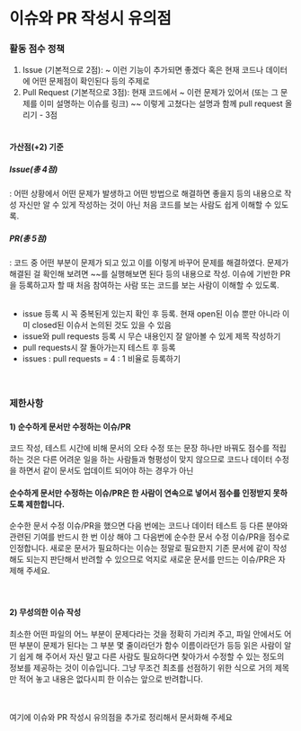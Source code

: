 # 이슈와 PR 작성시 유의점

### 활동 점수 정책
1. Issue (기본적으로 2점): ~ 이런 기능이 추가되면 좋겠다 혹은 현재 코드나 데이터에 어떤 문제점이 확인된다 등의 주제로 
2. Pull Request (기본적으로 3점): 현재 코드에서 ~ 이런 문제가 있어서 (또는 그 문제를 이미 설명하는 이슈를 링크) ~~ 이렇게 고쳤다는 설명과 함께 pull request 올리기 - 3점<br><br>

#### 가산점(+2) 기준
##### Issue(총 4점)
: 어떤 상황에서 어떤 문제가 발생하고 어떤 방법으로 해결하면 좋을지 등의 내용으로 작성
  자신만 알 수 있게 작성하는 것이 아닌 처음 코드를 보는 사람도 쉽게 이해할 수 있도록.
##### PR(총 5점)
: 코드 중 어떤 부분이 문제가 되고 있고 이를 이렇게 바꾸어 문제를 해결하였다. 
  문제가 해결된 걸 확인해 보려면 ~~를 실행해보면 된다 등의 내용으로 작성.
  이슈에 기반한 PR을 등록하고자 할 때 처음 참여하는 사람 또는 코드를 보는 사람이 이해할 수 있도록. <br><br>


- issue 등록 시 꼭 중복된게 있는지 확인 후 등록. 현재 open된 이슈 뿐만 아니라 이미 closed된 이슈서 논의된 것도 있을 수 있음
- issue와 pull requests 등록 시 무슨 내용인지 잘 알아볼 수 있게 제목 작성하기
- pull requests시 잘 돌아가는지 테스트 후 등록
- issues : pull requests = 4 : 1 비율로 등록하기<br><br><br>


### 제한사항
#### 1) 순수하게 문서만 수정하는 이슈/PR
코드 작성, 테스트 시간에 비해 문서의 오타 수정 또는 문장 하나만 바꿔도 점수를 적립하는 것은 다른 어려운 일을 하는 사람들과 형평성이 맞지 않으므로 코드나 데이터 수정을 하면서 같이 문서도 업데이트 되어야 하는 경우가 아닌
#### 순수하게 문서만 수정하는 이슈/PR은 한 사람이 연속으로 넣어서 점수를 인정받지 못하도록 제한합니다.
순수한 문서 수정 이슈/PR을 했으면 다음 번에는 코드나 데이터 테스트 등 다른 분야와 관련된 기여를 반드시 한 번 이상 해야 그 다음번에 순수한 문서 수정 이슈/PR을 점수로 인정합니다.
새로운 문서가 필요하다는 이슈는 정말로 필요한지 기존 문서에 같이 작성해도 되는지 판단해서 반려할 수 있으므로 억지로 새로운 문서를 만드는 이슈/PR은 자제해 주세요.<br><br><br>


#### 2) 무성의한 이슈 작성
최소한 어떤 파일의 어느 부분이 문제다라는 것을 정확히 가리켜 주고, 
파일 안에서도 어떤 부분이 문제가 된다는 그 부분 몇 줄이라던가 함수 이름이라던가 등등
읽은 사람이 알기 쉽게 해 주어서 자신 말고 다른 사람도 필요하다면 찾아가서 수정할 수 있는 정도의 정보를 제공하는 것이 이슈입니다.
그냥 무조건 최초를 선점하기 위한 식으로 거의 제목만 적어 놓고 내용은 없다시피 한 이슈는 앞으로 반려합니다.<br><br><br>

여기에 이슈와 PR 작성시 유의점을 추가로 정리해서 문서화해 주세요
